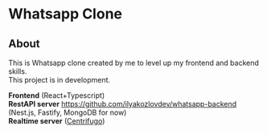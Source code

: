 # Whatsapp Clone

## About

This is Whatsapp clone created by me to level up my frontend and backend skills. <br/>
This project is in development.

**Frontend** (React+Typescript) <br/>
**RestAPI server** https://github.com/ilyakozlovdev/whatsapp-backend (Nest.js, Fastify, MongoDB for now) <br/>
**Realtime server** (<a href="https://centrifugal.github.io/centrifugo/">Centrifugo</a>) <br/>
